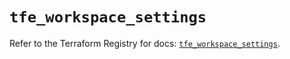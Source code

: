 # `tfe_workspace_settings`

Refer to the Terraform Registry for docs: [`tfe_workspace_settings`](https://registry.terraform.io/providers/hashicorp/tfe/0.53.0/docs/resources/workspace_settings).
